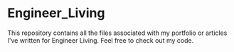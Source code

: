 # Engineer_Living
This repository contains all the files associated with my portfolio or articles I've written for Engineer Living. Feel free to check out my code.
